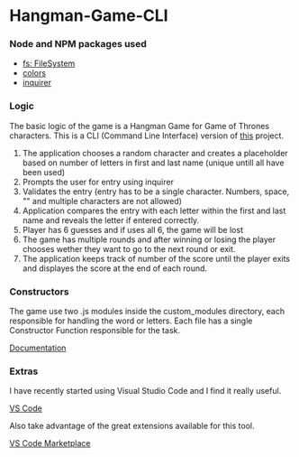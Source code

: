 # Hangman-Game-CLI

### Node and NPM packages used

- [fs: FileSystem](https://nodejs.org/api/fs.html)
- [colors](https://www.npmjs.com/package/colors)
- [inquirer](https://www.npmjs.com/package/inquirer)

### Logic

The basic logic of the game is a Hangman Game for Game of Thrones characters. This is a CLI (Command Line Interface) version of [this](https://erfaanism.github.io/Hangman-Game/) project.

1. The application chooses a random character and creates a placeholder based on number of letters in first and last name (unique untill all have been used)
2. Prompts the user for entry using inquirer
3. Validates the entry (entry has to be a single character. Numbers, space, "" and multiple characters are not allowed)
4. Application compares the entry with each letter within the first and last name and reveals the letter if entered correctly.
5. Player has 6 guesses and if uses all 6, the game will be lost
6. The game has multiple rounds and after winning or losing the player chooses wether they want to go to the next round or exit.
7. The application keeps track of number of the score until the player exits and displayes the score at the end of each round.

### Constructors

The game use two .js modules inside the custom_modules directory, each responsible for handling the word or letters. Each file has a single Constructor Function responsible for the task.

[Documentation](https://developer.mozilla.org/en-US/docs/Web/JavaScript/Reference/Global_Objects/Object/constructor)


### Extras

I have recently started using Visual Studio Code and I find it really useful.

[VS Code](https://code.visualstudio.com/)

Also take advantage of the great extensions available for this tool.

[VS Code Marketplace](https://marketplace.visualstudio.com/)